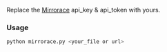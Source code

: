 
Replace the [Mirrorace](https://mirrorace.org/api) api_key & api_token with yours.

### Usage

```sh
python mirrorace.py <your_file or url>
```
